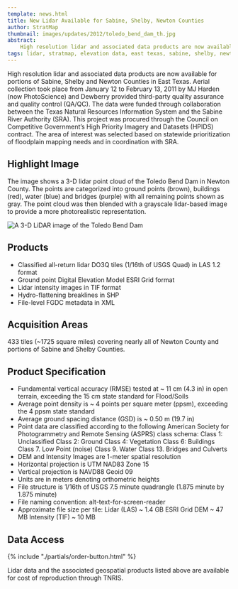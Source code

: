 ```yaml
---
template: news.html
title: New Lidar Available for Sabine, Shelby, Newton Counties
author: StratMap
thumbnail: images/updates/2012/toledo_bend_dam_th.jpg
abstract: 
    High resolution lidar and associated data products are now available for portions of Sabine, Shelby and Newton Counties in East Texas.
tags: lidar, stratmap, elevation data, east texas, sabine, shelby, newton
---
```


High resolution lidar and associated data products are now available for portions of Sabine, Shelby and Newton Counties in East Texas. Aerial collection took place from January 12 to February 13, 2011 by MJ Harden (now PhotoScience) and Dewberry provided third-party quality assurance and quality control (QA/QC). The data were funded through collaboration between the Texas Natural Resources Information System and the Sabine River Authority (SRA). This project was procured through the Council on Competitive Government’s High Priority Imagery and Datasets (HPIDS) contract. The area of interest was selected based on statewide prioritization of floodplain mapping needs and in coordination with SRA.

## Highlight Image

The image shows a 3-D lidar point cloud of the Toledo Bend Dam in Newton County. The points are categorized into ground points (brown), buildings (red), water (blue) and bridges (purple) with all remaining points shown as gray. The point cloud was then blended with a grayscale lidar-based image to provide a more photorealistic representation. 

<img class="img-responsive" src="images/updates/2012/toledo_bend_dam.jpg" alt="A 3-D LiDAR image of the Toledo Bend Dam">

## Products

- Classified all-return lidar DO3Q tiles (1/16th of USGS Quad) in LAS 1.2 format
- Ground point Digital Elevation Model ESRI Grid format
- Lidar intensity images in TIF format
- Hydro-flattening breaklines in SHP
- File-level FGDC metadata in XML

## Acquisition Areas

433 tiles (~1725 square miles) covering nearly all of Newton County and portions of Sabine and Shelby Counties.

## Product Specification

- Fundamental vertical accuracy (RMSE) tested at ~ 11 cm (4.3 in) in open terrain, exceeding the 15 cm state standard for Flood/Soils
- Average point density is ~ 4 points per square meter (ppsm), exceeding the 4 ppsm state standard
- Average ground spacing distance (GSD) is ~ 0.50 m (19.7 in)
- Point data are classified according to the following American Society for Photogrammetry and Remote Sensing (ASPRS) class schema: Class 1: Unclassified Class 2: Ground   Class 4: Vegetation Class 6: Buildings Class 7. Low Point (noise) Class 9. Water Class 13. Bridges and Culverts
- DEM and Intensity Images are 1-meter spatial resolution
- Horizontal projection is UTM NAD83 Zone 15
- Vertical projection is NAVD88 Geoid 09
- Units are in meters denoting orthometric heights
- File structure is 1/16th of USGS 7.5 minute quadrangle (1.875 minute by 1.875 minute)
- File naming convention:
alt-text-for-screen-reader
- Approximate file size per tile: Lidar (LAS) ~ 1.4 GB ESRI Grid DEM ~ 47 MB Intensity (TIF) ~ 10 MB


## Data Access
<div class="media">
  <div class="media-left">
    {% include "./partials/order-button.html" %}
  </div>
  <div class="media-body">
    <p>Lidar data and the associated geospatial products listed above are available for cost of reproduction through TNRIS.</p>
  </div>
</div>

